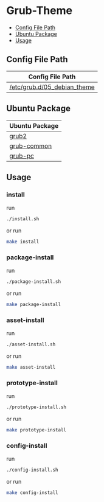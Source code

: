 

# Grub-Theme

* [Config File Path](#config-file-path)
* [Ubuntu Package](#ubuntu-package)
* [Usage](#usage)




## Config File Path

| Config File Path |
| ---------------- |
| [/etc/grub.d/05_debian_theme](./asset/overlay/etc/grub.d/05_debian_theme) |




## Ubuntu Package

| Ubuntu Package |
| --- |
| [grub2](https://packages.ubuntu.com/noble/grub2) |
| [grub-common](https://packages.ubuntu.com/noble/grub-common) |
| [grub-pc](https://packages.ubuntu.com/noble/grub-pc) |




## Usage


### install

run

``` sh
./install.sh
```

or run

``` sh
make install
```


### package-install

run

``` sh
./package-install.sh
```

or run

``` sh
make package-install
```


### asset-install

run

``` sh
./asset-install.sh
```

or run

``` sh
make asset-install
```


### prototype-install

run

``` sh
./prototype-install.sh
```

or run

``` sh
make prototype-install
```


### config-install

run

``` sh
./config-install.sh
```

or run

``` sh
make config-install
```
